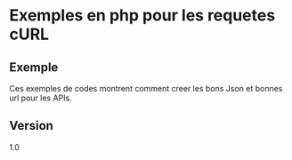 Exemples en php pour les requetes cURL
==


Exemple
--

Ces exemples de codes montrent comment creer les bons Json et bonnes url pour les APIs.


Version
--

1.0 